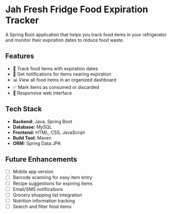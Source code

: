 # Jah Fresh Fridge Food Expiration Tracker

A Spring Boot application that helps you track food items in your refrigerator and monitor their expiration dates to reduce food waste.

## Features

- 📅 Track food items with expiration dates
- 🚨 Get notifications for items nearing expiration
- 📊 View all food items in an organized dashboard
- ✅ Mark items as consumed or discarded
- 📱 Responsive web interface

## Tech Stack

- **Backend:** Java, Spring Boot
- **Database:** MySQL
- **Frontend:** HTML, CSS, JavaScript
- **Build Tool:** Maven
- **ORM:** Spring Data JPA

## Future Enhancements

- [ ] Mobile app version
- [ ] Barcode scanning for easy item entry
- [ ] Recipe suggestions for expiring items
- [ ] Email/SMS notifications
- [ ] Grocery shopping list integration
- [ ] Nutrition information tracking
- [ ] Search and filter food items
